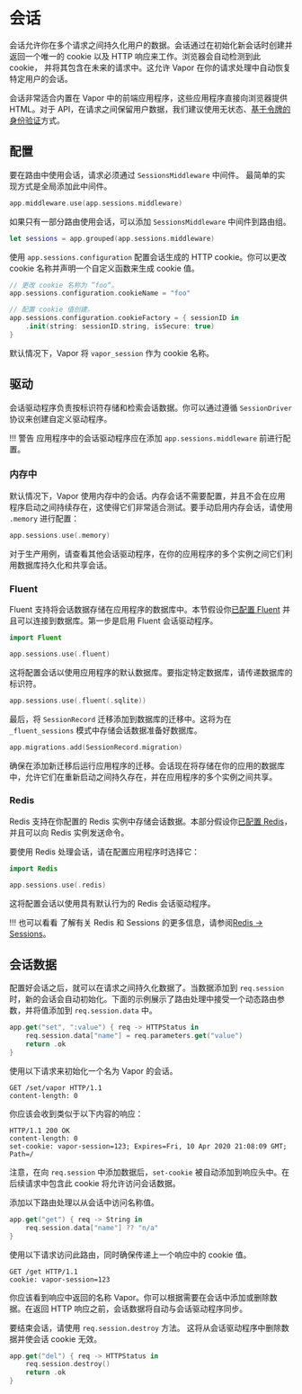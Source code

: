 # 会话

会话允许你在多个请求之间持久化用户的数据。会话通过在初始化新会话时创建并返回一个唯一的 cookie 以及 HTTP 响应来工作。浏览器会自动检测到此 cookie， 并将其包含在未来的请求中。这允许 Vapor 在你的请求处理中自动恢复特定用户的会话。

会话非常适合内置在 Vapor 中的前端应用程序，这些应用程序直接向浏览器提供 HTML。对于 API，在请求之间保留用户数据，我们建议使用无状态、[基于令牌的身份验证](../security/authentication.md)方式。

## 配置

要在路由中使用会话，请求必须通过 `SessionsMiddleware` 中间件。 最简单的实现方式是全局添加此中间件。

```swift
app.middleware.use(app.sessions.middleware)
```

如果只有一部分路由使用会话，可以添加 `SessionsMiddleware` 中间件到路由组。

```swift
let sessions = app.grouped(app.sessions.middleware)
```

使用 `app.sessions.configuration` 配置会话生成的 HTTP cookie。你可以更改 cookie 名称并声明一个自定义函数来生成 cookie 值。

```swift
// 更改 cookie 名称为 ”foo“。
app.sessions.configuration.cookieName = "foo"

// 配置 cookie 值创建。
app.sessions.configuration.cookieFactory = { sessionID in
    .init(string: sessionID.string, isSecure: true)
}
```

默认情况下，Vapor 将 `vapor_session` 作为 cookie 名称。

## 驱动

会话驱动程序负责按标识符存储和检索会话数据。你可以通过遵循 `SessionDriver` 协议来创建自定义驱动程序。

!!! 警告
    应用程序中的会话驱动程序应在添加 `app.sessions.middleware` 前进行配置。

### 内存中

默认情况下，Vapor 使用内存中的会话。内存会话不需要配置，并且不会在应用程序启动之间持续存在，这使得它们非常适合测试。要手动启用内存会话，请使用 `.memory` 进行配置：

```swift
app.sessions.use(.memory)
```

对于生产用例，请查看其他会话驱动程序，在你的应用程序的多个实例之间它们利用数据库持久化和共享会话。

### Fluent

Fluent 支持将会话数据存储在应用程序的数据库中。本节假设你[已配置 Fluent](../fluent/overview.zh.md) 并且可以连接到数据库。第一步是启用 Fluent 会话驱动程序。

```swift
import Fluent

app.sessions.use(.fluent)
```

这将配置会话以使用应用程序的默认数据库。要指定特定数据库，请传递数据库的标识符。

```swift
app.sessions.use(.fluent(.sqlite))
```

最后，将 `SessionRecord` 迁移添加到数据库的迁移中。这将为在 `_fluent_sessions` 模式中存储会话数据准备好数据库。

```swift
app.migrations.add(SessionRecord.migration)
```

确保在添加新迁移后运行应用程序的迁移。会话现在将存储在你的应用的数据库中，允许它们在重新启动之间持久存在，并在应用程序的多个实例之间共享。

### Redis

Redis 支持在你配置的 Redis 实例中存储会话数据。本部分假设你[已配置 Redis](../redis/overview.zh.md)，并且可以向 Redis 实例发送命令。

要使用 Redis 处理会话，请在配置应用程序时选择它：

```swift
import Redis

app.sessions.use(.redis)
```

这将配置会话以使用具有默认行为的 Redis 会话驱动程序。

!!! 也可以看看
    了解有关 Redis 和 Sessions 的更多信息，请参阅[Redis → Sessions](../redis/sessions.zh.md)。

## 会话数据

配置好会话之后，就可以在请求之间持久化数据了。当数据添加到 `req.session` 时，新的会话会自动初始化。下面的示例展示了路由处理中接受一个动态路由参数，并将值添加到 `req.session.data` 中。

```swift
app.get("set", ":value") { req -> HTTPStatus in
    req.session.data["name"] = req.parameters.get("value")
    return .ok
}
```

使用以下请求来初始化一个名为 Vapor 的会话。

```http
GET /set/vapor HTTP/1.1
content-length: 0
```

你应该会收到类似于以下内容的响应：

```http
HTTP/1.1 200 OK
content-length: 0
set-cookie: vapor-session=123; Expires=Fri, 10 Apr 2020 21:08:09 GMT; Path=/
```

注意，在向 `req.session` 中添加数据后，`set-cookie` 被自动添加到响应头中。在后续请求中包含此 cookie 将允许访问会话数据。

添加以下路由处理以从会话中访问名称值。

```swift
app.get("get") { req -> String in
    req.session.data["name"] ?? "n/a"
}
```

使用以下请求访问此路由，同时确保传递上一个响应中的 cookie 值。

```http
GET /get HTTP/1.1
cookie: vapor-session=123
```

你应该看到响应中返回的名称 Vapor。你可以根据需要在会话中添加或删除数据。在返回 HTTP 响应之前，会话数据将自动与会话驱动程序同步。

要结束会话，请使用 `req.session.destroy` 方法。 这将从会话驱动程序中删除数据并使会话 cookie 无效。

```swift
app.get("del") { req -> HTTPStatus in
    req.session.destroy()
    return .ok
}
```
